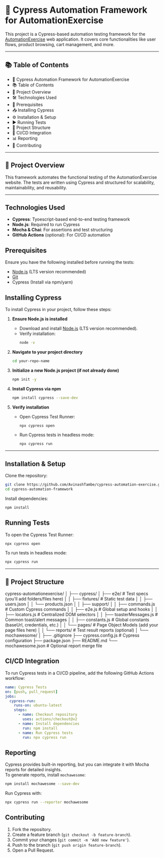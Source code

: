 # 🚀 Cypress Automation Framework for AutomationExercise

This project is a Cypress-based automation testing framework for the [AutomationExercise](https://www.automationexercise.com/) web application. It covers core functionalities like user flows, product browsing, cart management, and more.

---

## 📚 Table of Contents

- 🚀 Cypress Automation Framework for AutomationExercise
- 📚 Table of Contents
- 📌 Project Overview
- 🛠 Technologies Used
- 🔧 Prerequisites
- 📥 Installing Cypress
- ⚙️ Installation & Setup
- ▶️ Running Tests
- 📁 Project Structure
- 🔄 CI/CD Integration
- 📊 Reporting
- 🤝 Contributing

---

## 📌 Project Overview

This framework automates the functional testing of the AutomationExercise website. The tests are written using Cypress and structured for scalability, maintainability, and reusability.

---
## Technologies Used  
- **Cypress**: Tyoescript-based end-to-end testing framework  
- **Node.js**: Required to run Cypress  
- **Mocha & Chai**: For assertions and test structuring  
- **GitHub Actions** (optional): For CI/CD automation  

## Prerequisites  
Ensure you have the following installed before running the tests:  
- [Node.js](https://nodejs.org/) (LTS version recommended)  
- [Git](https://git-scm.com/)  
- Cypress (Install via npm/yarn)  

## Installing Cypress  
To install Cypress in your project, follow these steps:  

1. **Ensure Node.js is installed**  
   - Download and install [Node.js](https://nodejs.org/) (LTS version recommended).  
   - Verify installation:  
     ```sh
     node -v
     ```  

2. **Navigate to your project directory**  
   ```sh
   cd your-repo-name
   ```  

3. **Initialize a new Node.js project (if not already done)**  
   ```sh
   npm init -y
   ```  

4. **Install Cypress via npm**  
   ```sh
   npm install cypress --save-dev
   ```  

5. **Verify installation**  
   - Open Cypress Test Runner:  
     ```sh
     npx cypress open
     ```  
   - Run Cypress tests in headless mode:  
     ```sh
     npx cypress run
     ```  
---

## Installation & Setup  
Clone the repository:  
```sh
git clone https://github.com/AvinashTambe/cypress-automation-exercise.git
cd cypress-automation-framework
```  

Install dependencies:  
```sh
npm install
```  

## Running Tests  
To open the Cypress Test Runner:  
```sh
npx cypress open
```  

To run tests in headless mode:  
```sh
npx cypress run
```  

---

## 📁 Project Structure
cypress-automationexercise/
│
├── cypress/
│   ├── e2e/                            # Test specs (you'll add folders/files here)
│
│   ├── fixtures/                       # Static test data
│   │   ├── users.json
│   │   └── products.json
│
│   ├── support/
│   │   ├── commands.js                 # Custom Cypress commands
│   │   ├── e2e.js                      # Global setup and hooks
│   │   ├── locators.js                 # Centralized DOM selectors
│   │   ├── toasterMessages.js         # Common toast/alert messages
│   │   ├── constants.js               # Global constants (baseUrl, credentials, etc.)
│   │   └── pages/                     # Page Object Models (add your page files here)
│
│   └── reports/                        # Test result reports (optional)
│       └── mochawesome/
│
├── .gitignore
├── cypress.config.js                   # Cypress configuration
├── package.json
├── README.md
└── mochawesome.json                    # Optional report merge file

## CI/CD Integration  
To run Cypress tests in a CI/CD pipeline, add the following GitHub Actions workflow:  

```yaml
name: Cypress Tests
on: [push, pull_request]
jobs:
  cypress-run:
    runs-on: ubuntu-latest
    steps:
      - name: Checkout repository
        uses: actions/checkout@v2
      - name: Install dependencies
        run: npm install
      - name: Run Cypress tests
        run: npx cypress run
```  

## Reporting  
Cypress provides built-in reporting, but you can integrate it with Mocha reports for detailed insights.  
To generate reports, install `mochawesome`:  
```sh
npm install mochawesome --save-dev
```  
Run Cypress with:  
```sh
npx cypress run --reporter mochawesome
```  

## Contributing  
1. Fork the repository.  
2. Create a feature branch (`git checkout -b feature-branch`).  
3. Commit your changes (`git commit -m 'Add new feature'`).  
4. Push to the branch (`git push origin feature-branch`).  
5. Open a Pull Request.  
